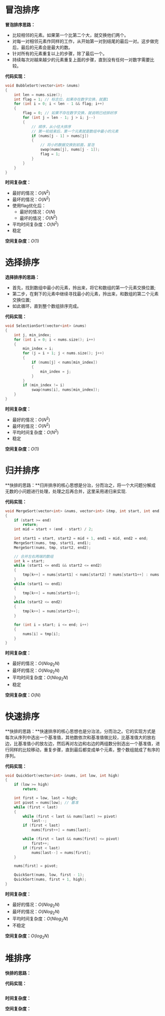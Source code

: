 # 冒泡排序

**冒泡排序思路：**

* 比较相邻的元素。如果第一个比第二个大，就交换他们两个。
* 对每一对相邻元素作同样的工作，从开始第一对到结尾的最后一对。这步做完后，最后的元素会是最大的数。
* 针对所有的元素重复以上的步骤，除了最后一个。
* 持续每次对越来越少的元素重复上面的步骤，直到没有任何一对数字需要比较。
  

**代码实现：**

```C++
void BubbleSort(vector<int> &nums)
{
    int len = nums.size();
    int flag = 1; // 标志位，如果存在数字交换，就置1
    for (int i = 0; i < len - 1 && flag; i++)
    {
        flag = 0; // 如果不存在数字交换，就说明已经排好序
        for (int j = len - 1; j > i; j--)
        {
            // 顺序，从小往大排序
            // 第一轮结束后，第一个元素就是数组中最小的元素
            if (nums[j - 1] > nums[j])
            {
                // 将小的数据交换到前面，冒泡
                swap(nums[j], nums[j - 1]);
                flag = 1;
            }
        }
    }
}
```

**时间复杂度：**

* 最好的情况：$O(N^2)$
* 最坏的情况：$O(N^{2})$
* 使用flag优化后：
  * 最好的情况：$O(N)$
  * 最坏的情况：$O(N^{2})$​
* 平均时间复杂度：$O(N^2)$
* 稳定

**空间复杂度：**$O(1)$





# 选择排序

**选择排序的思路：**

* 首先，找到数组中最小的元素，拎出来，将它和数组的第一个元素交换位置;
* 第二步，在剩下的元素中继续寻找最小的元素，拎出来，和数组的第二个元素交换位置;
* 如此循环，直到整个数组排序完成。

**代码实现：**

```C++
void SelectionSort(vector<int> &nums)
{
    int j, min_index;
    for (int i = 0; i < nums.size(); i++)
    {
        min_index = i;
        for (j = i + 1; j < nums.size(); j++)
        {
            if (nums[j] < nums[min_index])
            {
                min_index = j;
            }
        }
        if (min_index != i)
            swap(nums[i], nums[min_index]);
    }
}
```

**时间复杂度：**

* 最好的情况：$O(N^2)$
* 最坏的情况：$O(N^2)$
* 平均时间复杂度：$O(N^2)$​
* 稳定

**空间复杂度：**$O(1)$



# 归并排序

**快排的思路：**归并排序的核心思想是分治，分而治之，将一个大问题分解成无数的小问题进行处理，处理之后再合并，这里采用递归来实现.

**代码实现：**

```C++
void MergeSort(vector<int> &nums, vector<int> &tmp, int start, int end)
{
    if (start >= end)
        return;
    int mid = start + (end - start) / 2;
    
    int start1 = start, start2 = mid + 1, end1 = mid, end2 = end;
    MergeSort(nums, tmp, start1, end1);
    MergeSort(nums, tmp, start2, end2);

    // 合并左右两端的数组
    int k = start;
    while (start1 <= end1 && start2 <= end2)
    {
        tmp[k++] = nums[start1] < nums[start2] ? nums[start1++] : nums[start2++];
    }
    while (start1 <= end1)
    {
        tmp[k++] = nums[start1++];
    }
    while (start2 <= end2)
    {
        tmp[k++] = nums[start2++];
    }

    for (int i = start; i <= end; i++)
    {
        nums[i] = tmp[i];
    }
}
```

**时间复杂度：**

* 最好的情况：$O(Nlog_{2}N)$
* 最坏的情况：$O(Nlog_{2}N)$
* 平均时间复杂度：$O(Nlog_{2}N)$​
* 稳定

**空间复杂度：**$O(N)$​



# 快速排序

**快排的思路：**快速排序的核心思想也是分治法，分而治之。它的实现方式是每次从序列中选出一个基准值，其他数依次和基准值做比较，比基准值大的放右边，比基准值小的放左边，然后再对左边和右边的两组数分别选出一个基准值，进行同样的比较移动，重复步骤，直到最后都变成单个元素，整个数组就成了有序的序列。

**代码实现：**

```C++
void QuickSort(vector<int> &nums, int low, int high)
{
    if (low >= high)
        return;

    int first = low, last = high;
    int pivot = nums[low]; // 基准
    while (first < last)
    {
        while (first < last && nums[last] >= pivot)
            last--;
        if (first < last)
            nums[first++] = nums[last];

        while (first < last && nums[first] <= pivot)
            first++;
        if (first < last)
            nums[last--] = nums[first];
    }

    nums[first] = pivot;

    QuickSort(nums, low, first - 1);
    QuickSort(nums, first + 1, high);
}
```

**时间复杂度：**

* 最好的情况：$O(Nlog_{2}N)$
* 最坏的情况：$O(Nlog_{2}N)$
* 平均时间复杂度：$O(Nlog_{2}N)$
* 不稳定

**空间复杂度：**$O(log_{2}N)$



# 堆排序



**快排的思路：**

**代码实现：**

```C++

```

**时间复杂度：**

**空间复杂度：**

